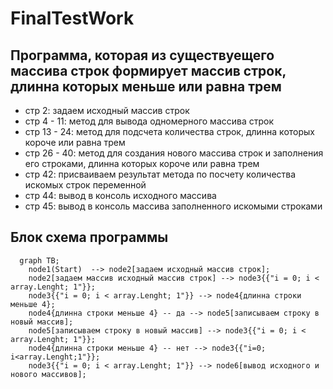 # FinalTestWork
## Программа, которая из существуещего массива строк формирует массив строк, длинна которых меньше или равна трем

* стр 2: задаем исходный массив строк
* стр 4 - 11: метод для вывода одномерного массива строк
* стр 13 - 24: метод для подсчета количества строк, длинна которых короче или равна трем
* стр 26 - 40: метод для создания нового массива строк и заполнения его строками, длинна которых короче или равна трем
* стр 42: присваиваем результат метода по посчету количества искомых строк переменной
* стр 44: вывод в консоль исходного массива
* стр 45: вывод в консоль массива заполненного искомыми строками

## Блок схема программы

```mermaid
  graph TB;       
    node1(Start)  --> node2[задаем исходный массив строк];
    node2[задаем массив исходный массив строк] --> node3{{"i = 0; i < array.Lenght; 1"}};
    node3{{"i = 0; i < array.Lenght; 1"}} --> node4{длинна строки меньше 4};
    node4{длинна строки меньше 4} -- да --> node5[записываем строку в новый массив];
    node5[записываем строку в новый массив] --> node3{{"i = 0; i < array.Lenght; 1"}};
    node4{длинна строки меньше 4} -- нет --> node3{{"i=0; i<array.Lenght;1"}};
    node3{{"i = 0; i < array.Lenght; 1"}} --> node6[вывод исходного и нового массивов];
```